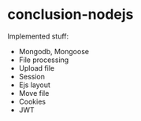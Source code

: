 # conclusion-nodejs
Implemented stuff:
- Mongodb, Mongoose
- File processing
- Upload file
- Session
- Ejs layout
- Move file
- Cookies
- JWT
